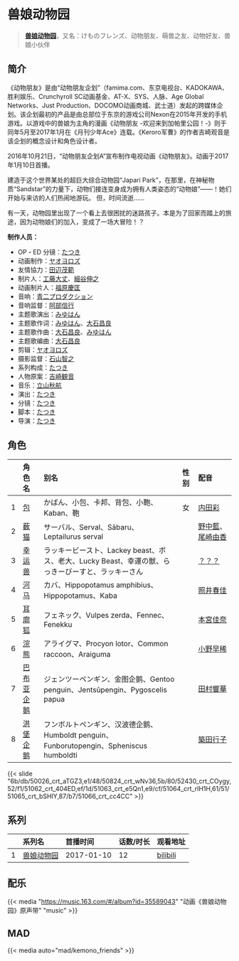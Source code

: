# 兽娘动物园


> <u>**[兽娘动物园](https://bgm.tv/subject/176478)**</u>，又名：けものフレンズ、动物朋友、萌兽之友、动物好友、兽娘小伙伴

## 简介

《动物朋友》是由“动物朋友企划”（famima.com、东京电视台、KADOKAWA、胜利娱乐、Crunchyroll SC动画基金、AT-X、SYS、人脉、Age Global Networks、Just Production、DOCOMO动画商城、武士道）发起的跨媒体企划。该企划最初的产品是由总部位于东京的游戏公司Nexon在2015年开发的手机游戏。以游戏中的兽娘为主角的漫画《动物朋友 -欢迎来到加帕里公园！-》则于同年5月至2017年1月在《月刊少年Ace》连载。《Keroro军曹》的作者吉崎观音是该企划的概念设计和角色设计者。

2016年10月21日，“动物朋友企划A”宣布制作电视动画《动物朋友》。动画于2017年1月10日首播。

建造于这个世界某处的超巨大综合动物园“Japari Park”，在那里，在神秘物质“Sandstar”的力量下，动物们接连变身成为拥有人类姿态的“动物娘”——！她们开始与来访的人们热闹地游玩。
但，时间流逝……

有一天，动物园里出现了一个看上去很困扰的迷路孩子。本是为了回家而踏上的旅途，因为动物娘们的加入，变成了一场大冒险！？


**制作人员：**
- OP・ED 分镜：[たつき](https://bgm.tv/person/26629)
- 动画制作：[ヤオヨロズ](https://bgm.tv/person/19310)
- 友情協力：[田辺茂範](https://bgm.tv/person/26628)
- 制片人：[工藤大丈](https://bgm.tv/person/18957)、[細谷伸之](https://bgm.tv/person/29714)
- 动画制片人：[福原慶匡](https://bgm.tv/person/28267)
- 音响：[青二プロダクション](https://bgm.tv/person/49587)
- 音响监督：[阿部信行](https://bgm.tv/person/23001)
- 主题歌演出：[みゆはん](https://bgm.tv/person/27286)
- 主题歌作词：[みゆはん](https://bgm.tv/person/27286)、[大石昌良](https://bgm.tv/person/15364)
- 主题歌作曲：[大石昌良](https://bgm.tv/person/15364)、[みゆはん](https://bgm.tv/person/27286)
- 主题歌编曲：[大石昌良](https://bgm.tv/person/15364)
- 剪辑：[ヤオヨロズ](https://bgm.tv/person/19310)
- 摄影监督：[石山智之](https://bgm.tv/person/28026)
- 系列构成：[たつき](https://bgm.tv/person/26629)
- 人物原案：[吉崎観音](https://bgm.tv/person/429)
- 音乐：[立山秋航](https://bgm.tv/person/12727)
- 演出：[たつき](https://bgm.tv/person/26629)
- 分镜：[たつき](https://bgm.tv/person/26629)
- 脚本：[たつき](https://bgm.tv/person/26629)
- 导演：[たつき](https://bgm.tv/person/26629)

## 角色

|     |   角色名   |   别名  | 性别 |  配音  |
|:--- |:------  |:----      |:---  |:--   |
| 1 | [包](https://bgm.tv/character/50026) | かばん、小包、卡邦、背包、小鞄、Kaban、鞄 | 女 | [内田彩](https://bgm.tv/person/5136) |
| 2 | [薮猫](https://bgm.tv/character/50824) | サーバル、Serval、Sābaru、Leptailurus serval |  | [野中藍](https://bgm.tv/person/4371)、[尾崎由香](https://bgm.tv/person/26815) |
| 3 | [幸运兽](https://bgm.tv/character/52430) | ラッキービースト、Lackey beast、ボス、老大、Lucky Beast、幸運の獣、らっきーびーすと、ラッキーさん |  | [？？？](https://bgm.tv/person/13698) |
| 4 | [河马](https://bgm.tv/character/51062) | カバ、Hippopotamus amphibius、Hippopotamus、Kaba |  | [照井春佳](https://bgm.tv/person/13177) |
| 5 | [耳廓狐](https://bgm.tv/character/51063) | フェネック、Vulpes zerda、Fennec、Fenekku |  | [本宮佳奈](https://bgm.tv/person/27049) |
| 6 | [浣熊](https://bgm.tv/character/51064) | アライグマ、Procyon lotor、Common raccoon、Araiguma |  | [小野早稀](https://bgm.tv/person/15470) |
| 7 | [巴布亚企鹅](https://bgm.tv/character/51065) | ジェンツーペンギン、金图企鹅、Gentoo penguin、Jentsūpengin、Pygoscelis papua |  | [田村響華](https://bgm.tv/person/27050) |
| 8 | [洪堡企鹅](https://bgm.tv/character/51066) | フンボルトペンギン、汉波德企鹅、Humboldt penguin、Funborutopengin、Spheniscus humboldti |  | [築田行子](https://bgm.tv/person/27051) |

{{< slide "6b/db/50026_crt_aTGZ3,e1/48/50824_crt_wNv36,5b/80/52430_crt_COygy,52/f1/51062_crt_404ED,ef/1d/51063_crt_e5Qn1,e9/cf/51064_crt_rlH1H,61/51/51065_crt_bSHIY,87/b7/51066_crt_cc4CC" >}}

## 系列

|     | 系列名   | 首播时间       | 话数/时长 | 观看地址                                                       |
|:----|:------|:-----------|:------|:-----------------------------------------------------------|
| 1   |[兽娘动物园](https://bgm.tv/subject/176478)| 2017-01-10 | 12    | [bilibili](https://www.bilibili.com/bangumi/play/ep100603) |

## 配乐

{{< media "https://music.163.com/#/album?id=35589043"
"动画《兽娘动物园》原声带"
"music" >}}
## MAD

{{< media  auto="mad/kemono_friends" >}}

